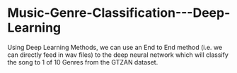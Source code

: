 # Music-Genre-Classification---Deep-Learning
Using Deep Learning Methods, we can use an End to End method (i.e. we can directly feed in wav files) to the deep neural network which will classify the song to 1 of 10 Genres from the GTZAN dataset.
